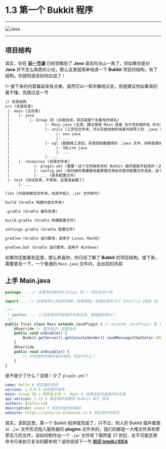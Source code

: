 # 1.3 第一个 Bukkit 程序

---

![Java](https://i.loli.net/2020/07/18/CKf9GPujkcHzyE2.png)

---

## 项目结构

其实，你在 **[前一节课](./source/part01/1.2-了解BukkitAPI.md)** 已经领略到了 **Java** 语言的冰山一角了，但如果你是对 **Java** 并不怎么熟悉的小白，那么这里就简单地讲一下 **Bukkit** 项目的结构，有了结构，你就知道该如何应战了！

!> 接下来的内容看起来有点难，虽然可以一知半解地过去，但是建议你如果真的看不懂，先跳过这一节

```txt
// 目录结构
src (资源目录)
 |- main (主目录)
 |    |- java
 |         |- Group ID (后面会讲，其实就是个反着写的域名)
 |                |- Main.java (主类，建议使用 Main 或者 含大写的插件名 作为主类名)
 |                |- utils (工具包文件夹，可以存放自制的或者外部导入的 .java 文件，以使用其方法为主)
 |                     |- xxx.java
 |                     |- ...
 |                |- sql (数据库工具包，存放控制数据库的 .java 文件，同样是使用其方法，但都是在操作数据库)
 |                     |- SQLite.java
 |                     |- ...
 |                |- ...
 |    |- resources (资源文件夹)
 |           |- plugin.yml (重要！这个文件缺失你的 Bukkit 插件是跑不起来的！这里定义了插件的主类地址、依赖的 API 版本、插件版本号等重要元素)
 |           |- config.yml (有时候你需要服务器管理员来给你提供配置文件信息，这个将作为模板存放到插件生成目录，非必需)
 |           |- ... (更多配置文件)
 |- test (测试目录，不常用，这里就省略了)
      |- ...

libs (外部依赖包文件夹，向其中投入 .jar 文件即可)

build (Gradle 构建内容文件夹)

.gradle (Gradle 缓存目录)

build.gradle (Gradle 构建配置文件)

settings.gradle (Gradle 配置文件)

gradlew (Gradle 运行脚本，适用于 Linux，MacOS)

gradlew.bat (Gradle 运行脚本，适用于 Windows)
```

如果你还能看到这里，那么恭喜你，你已经了解了 **Bukkit** 的项目结构，接下来，需要普及一下，一个普通的 `Main.java` 文件内，会出现的内容

## 上手 Main.java

```javascript
package ... // 这里写的是你的 Group ID + 项目名的小写

import ... // 这里是导入外部的依赖，经常用到，但是后面学习了 IntelliJ IDEA 后，导入的事情，几乎不用管

/**
 * @author ... //这里填写的是插件作者名称，增强版权意识！
 */
public final class Main extends JavaPlugin { // extends JavaPlugin 是 Java 语言面向对象的体现，说明主类 Main 是对 JavaPlugin 的扩展(这个仅限于写插件，如果你是在写普通的 Java 程序，JavaPlugin 千万不要添加)
    @Override // 重写标识，后面会讲
    public void onEnable() {
        Bukkit.getServer().getConsoleSender().sendMessage(ChatColor.GREEN+"我的插件被调用了"); // 这里连用了好多个 API，最后实现的就是向控制台发送一句话，而且还是绿色的~
    }
    @Override
    public void onDisable() {
        // 你觉得你的插件被关闭时，你会干什么？
    }
}
```

是不是少了什么？没错！少了 `plugin.yml`！

```yaml
name: Hello # 规定插件名称
version: 1.0.0 # 规定插件版本
main: Group ID + 项目名小写 + .Main # 这里规定的是插件的主类
api-version: 1.13 # 规定插件依赖的 Bukkit API 版本
authors: [Valkyrie]
description: xxxxx # 规定对插件的描述
website: https://valkyrie.elabosak.cn # 规定插件的网页
```

其实，读到这里，第一个 Bukkit 程序就完成了，只不过，别人的 Bukkit 插件都是以 `.jar` 文件形式拖入服务器的 **plugins** 文件夹的，我们的都是一大堆文件夹和寥寥无几的文件，该如何制作出一个 `.jar` 文件呢？既然是 21 世纪，总不可能还用命令行来执行复杂的脚本吧？请你阅读下一节 **[初识 IntelliJ IDEA](/source/part01/1.4-初识IntelliJIDEA.md)**